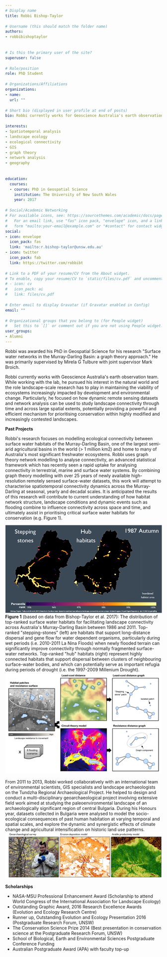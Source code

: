 ```yaml
---
# Display name
title: Robbi Bishop-Taylor

# Username (this should match the folder name)
authors:
- robbibishoptaylor
  
  
# Is this the primary user of the site?
superuser: false

# Role/position
role: PhD Student

# Organizations/Affiliations
organizations:
- name: 
  url: ""

# Short bio (displayed in user profile at end of posts)
bio: Robbi currently works for Geoscience Australia's earth observation team, which can be seen <a href="https://www.ga.gov.au/scientific-topics/earth-obs"> here. </a>

interests:
- Spatiotemporal analysis
- landscape ecology
- ecological connectivity
- GIS
- graph theory
- network analysis
- geography


education:
  courses:
  - course: PhD in Geospatial Science
    institution: The University of New South Wales
    year: 2017

# Social/Academic Networking
# For available icons, see: https://sourcethemes.com/academic/docs/page-builder/#icons
#   For an email link, use "fas" icon pack, "envelope" icon, and a link in the
#   form "mailto:your-email@example.com" or "#contact" for contact widget.
social:
- icon: envelope
  icon_pack: fas
  link: 'mailto:r.bishop-taylor@unsw.edu.au'
- icon: twitter
  icon_pack: fab
  link: https://twitter.com/robbibt

# Link to a PDF of your resume/CV from the About widget.
# To enable, copy your resume/CV to `static/files/cv.pdf` and uncomment the lines below.
# - icon: cv
#   icon_pack: ai
#   link: files/cv.pdf

# Enter email to display Gravatar (if Gravatar enabled in Config)
email: ""

# Organizational groups that you belong to (for People widget)
#   Set this to `[]` or comment out if you are not using People widget.
user_groups:
- Alumni
---
```


Robbi was awarded his PhD in Geospatial Science for his research "Surface water networks in the Murray-Darling Basin: a graph theory approach." He was primarily supervised by Mirela G Tulbure with joint supervisor Mark Broich. 

Robbi currently works with Geoscience Australia's earth observation team. While working with the lab, he pursued his  interest in the natural world and the role landscape-scale research has to play in maintaining the viability of ecosystems increasingly impacted by development and environmental change. Particularly, he focused on how dynamic remote sensing datasets and network analysis can be used to study landscape connectivity through time and across large spatial extents, potentially providing a powerful and efficient mechanism for prioritising conservation within highly modified and increasingly contested landscapes.

<b>Past Projects</b>

Robbi's research focuses on modelling ecological connectivity between surface water habitats of the Murray-Darling Basin, one of the largest semi-arid agricultural basins in the world (> 1 million km2) and home to many of Australia's most significant freshwater ecosystems. Robbi uses graph theory network modelling to analyse connectivity, an advanced statistical framework which has recently seen a rapid uptake for analysing connectivity in terrestrial, marine and surface water systems. By combining graph theory modelling with over 25 years of newly available high-resolution remotely sensed surface-water datasets, this work will attempt to characterise spatiotemporal connectivity dynamics across the Murray-Darling at seasonal, yearly and decadal scales. It is anticipated the results of this research will contribute to current understanding of how habitat network structure, landscape conditions and dynamic events such as flooding combine to influence connectivity across space and time, and ultimately assist in prioritising critical surface water habitats for conservation (e.g. Figure 1).

<img src="millenium_drought.gif" alt="content is not available">
<b>Figure 1</b> (based on data from Bishop-Taylor et al. 2017): The distribution of top-ranked surface water habitats for facilitating landscape connectivity across Australia's Murray-Darling Basin between 1986 and 2011. ​​Top-ranked "stepping-stones" (left) are habitats that support long-distance dispersal and gene flow for water dependent organisms, particularly during wet periods (i.e. 2010-2011 La Nina Floods) when newly flooded terrain can significantly improve connectivity through normally fragmented surface-water networks. Top-ranked "hub" habitats (right) represent highly connected habitats that support dispersal between clusters of neighbouring surface-water bodies, and which can potentially serve as important refugia during periods of drought (i.e. the 1997-2009 Millenium Drought).

<img src="flooding_abstract.png" alt="image is not available">

From 2011 to 2013, Robbi worked collaboratively with an international team of environmental scientists, GIS specialists and landscape archaeologists on the Tundzha Regional Archaeological Project. He helped to design and conduct a multi-disciplinary geoarchaeological project involving extensive field work aimed at studying the paleoenvironmental landscape of an archaeologically significant region of central Bulgaria. During his Honours year, datasets collected in Bulgaria were analysed to model the socio-ecological consequences of past human habitation at varying temporal and spatial scales, and explore the dynamic and synergistic effects of climate change and agricultural intensification on historic land use patterns.
<img src="landuse.png" alt="image is not available">

<b>Scholarships</b>
- NASA-MSU Professional Enhancement Award (Scholarship to attend World Congress of the International Association for Landscape Ecology)
- Outstanding Graphic Award, 2016 Research Excellence Awards (Evolution and Ecology Research Centre)
- Runner up, Outstanding Evolution and Ecology Presentation 2016 (Postgraduate Research Forum, UNSW)
- The Conservation Science Prize 2014 (Best presentation in conservation science at the Postgraduate Research Forum, UNSW)
- School of Biological, Earth and Environmental Sciences Postgraduate Conference Funding
- Australian Postgraduate Award (APA) with faculty top-up